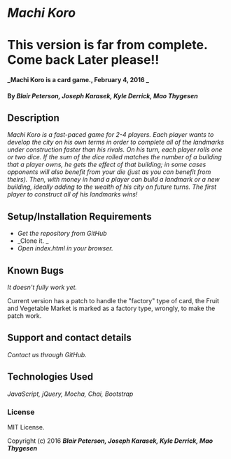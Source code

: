 # _Machi Koro_

# This version is far from complete. Come back Later please!!


#### _Machi Koro is a card game., February 4, 2016 _

#### By _**Blair Peterson, Joseph Karasek, Kyle Derrick, Mao Thygesen**_

## Description

_Machi Koro is a fast-paced game for 2-4 players. Each player wants to develop the city on his own terms in order to complete all of the landmarks under construction faster than his rivals. On his turn, each player rolls one or two dice. If the sum of the dice rolled matches the number of a building that a player owns, he gets the effect of that building; in some cases opponents will also benefit from your die (just as you can benefit from theirs). Then, with money in hand a player can build a landmark or a new building, ideally adding to the wealth of his city on future turns. The first player to construct all of his landmarks wins!_

## Setup/Installation Requirements

* _Get the repository from GitHub_
* _Clone it. _
* _Open index.html in your browser._


## Known Bugs

_It doesn't fully work yet._

Current version has a patch to handle the "factory" type of card, the Fruit and Vegetable Market is marked as a factory type, wrongly, to make the patch work.

## Support and contact details

_Contact us through GitHub._

## Technologies Used

_JavaScript, jQuery, Mocha, Chai, Bootstrap_

### License

MIT License.

Copyright (c) 2016 **_Blair Peterson, Joseph Karasek, Kyle Derrick, Mao Thygesen_**

